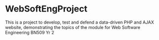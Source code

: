 # WebSoftEngProject
This is a project to develop, test and defend a data-driven PHP and AJAX website, demonstrating the topics of the module for Web Software Engineering BN509 Yr 2

